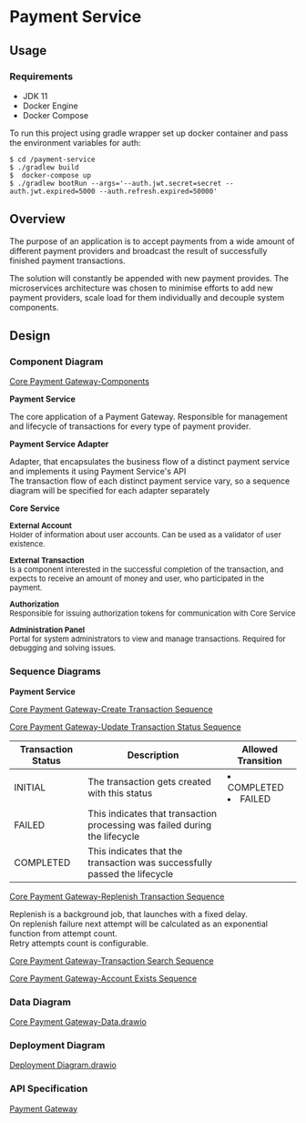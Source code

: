 # Payment Service

## Usage

### Requirements

* JDK 11
* Docker Engine
* Docker Compose

To run this project using gradle wrapper set up docker container and pass the environment variables for auth:

```
$ cd /payment-service
$ ./gradlew build
$  docker-compose up
$ ./gradlew bootRun --args='--auth.jwt.secret=secret --auth.jwt.expired=5000 --auth.refresh.expired=50000'    
```

## Overview

The purpose of an application is to accept payments from a wide amount of different payment providers and broadcast the result of successfully finished payment transactions.

The solution will constantly be appended with new payment provides. The microservices architecture was chosen to minimise efforts to add new payment providers, scale load for them individually and decouple system components.

## Design

### Component Diagram

[Core Payment Gateway-Components](https://wiki.itransition.com/display/RMNCHKEDU/Payment+Service#PaymentService-ComponentDiagram)

**Payment Service**

The core application of a Payment Gateway. Responsible for management and lifecycle of transactions for every type of payment provider.

**Payment Service Adapter**

Adapter, that encapsulates the business flow of a distinct payment service and implements it using Payment Service's API\
The transaction flow of each distinct payment service vary, so a sequence diagram will be specified for each adapter separately

**Core Service**

<div style="font-size: small;">

**External Account**\
Holder of information about user accounts. Can be used as a validator of user existence.

**External Transaction**\
Is a component interested in the successful completion of the transaction, and expects to receive an amount of money and user, who participated in the payment.

**Authorization**\
Responsible for issuing authorization tokens for communication with Core Service

**Administration Panel**\
Portal for system administrators to view and manage transactions. Required for debugging and solving issues.
</div>


### Sequence Diagrams

**Payment Service**

[Core Payment Gateway-Create Transaction Sequence](https://wiki.itransition.com/display/RMNCHKEDU/Payment+Service#PaymentService-CreateTransaction)

[Core Payment Gateway-Update Transaction Status Sequence](https://wiki.itransition.com/display/RMNCHKEDU/Payment+Service#PaymentService-UpdateTransactionStatus)

| **Transaction Status** | **Description**                                                            | **Allowed Transition** |
|------------------------|----------------------------------------------------------------------------|------------------------|
| INITIAL                | The transaction gets created with this status                              | <li>COMPLETED</li><li>FAILED</li> |
| FAILED                 | This indicates that transaction processing was failed during the lifecycle |                        |
| COMPLETED              | This indicates that the transaction was successfully passed the lifecycle  |                        |


[Core Payment Gateway-Replenish Transaction Sequence](https://wiki.itransition.com/display/RMNCHKEDU/Payment+Service#PaymentService-ReplenishTransaction)

Replenish is a background job, that launches with a fixed delay.\
On replenish failure next attempt will be calculated as an exponential function from attempt count.\
Retry attempts count is configurable.


[Core Payment Gateway-Transaction Search Sequence](https://wiki.itransition.com/display/RMNCHKEDU/Payment+Service#PaymentService-TransactionSearch)

[Core Payment Gateway-Account Exists Sequence](https://wiki.itransition.com/display/RMNCHKEDU/Payment+Service#PaymentService-AccountExists)

### Data Diagram

[Core Payment Gateway-Data.drawio](https://wiki.itransition.com/display/RMNCHKEDU/Payment+Service#PaymentService-DataDiagram)

### Deployment Diagram

[Deployment Diagram.drawio](https://wiki.itransition.com/display/RMNCHKEDU/Payment+Service#PaymentService-DeploymentDiagram)

### API Specification

[Payment Gateway](https://wiki.itransition.com/display/RMNCHKEDU/Payment+Service#PaymentService-PaymentGateway)


